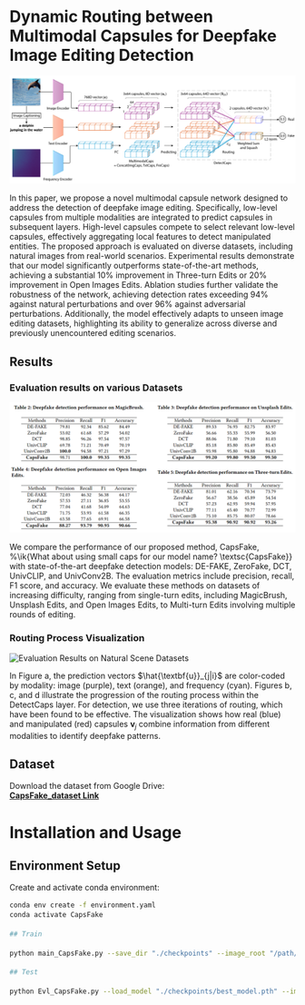 # Dynamic Routing between Multimodal Capsules for Deepfake Image Editing Detection


![Model Architecture](figs/CapsFake_framework.png)

In this paper, we propose a novel multimodal capsule network designed to address the detection of deepfake image editing. Specifically, low-level capsules from multiple modalities are integrated to predict capsules in subsequent layers. High-level capsules compete to select relevant low-level capsules, effectively aggregating local features to detect manipulated entities. The proposed approach is evaluated on diverse datasets, including natural images from real-world scenarios. Experimental results demonstrate that our model significantly outperforms state-of-the-art methods, achieving a substantial 10\% improvement in Three-turn Edits or 20\% improvement in Open Images Edits. Ablation studies further validate the robustness of the network, achieving detection rates exceeding 94\% against natural perturbations and over 96\% against adversarial perturbations. Additionally, the model effectively adapts to unseen image editing datasets, highlighting its ability to generalize across diverse and previously unencountered editing scenarios.


## Results
### Evaluation results on various Datasets
![Evaluation Results on Datasets](figs/Evl_CapsFake.png)

We compare the performance of our proposed method, CapsFake, %\ik{What about using small caps for our model name? \textsc{CapsFake}}
with state-of-the-art deepfake detection models: DE-FAKE, ZeroFake, DCT, UnivCLIP, and UnivConv2B. The evaluation metrics include precision, recall, F1 score, and accuracy. We evaluate these methods on datasets of increasing difficulty, ranging from single-turn edits, including MagicBrush, Unsplash Edits, and Open Images Edits, to Multi-turn Edits involving multiple rounds of editing.

### Routing Process Visualization
![Evaluation Results on Natural Scene Datasets](figs/abla_tsne.png)

In Figure a, the prediction vectors $\hat{\textbf{u}}_{j|i}$ are color-coded by modality: image (purple), text (orange), and frequency (cyan). Figures b, c, and d illustrate the progression of the routing process within the DetectCaps layer. For detection, we use three iterations of routing, which have been found to be effective. The visualization shows how real (blue) and manipulated (red) capsules $\textbf{v}_j$ combine information from different modalities to identify deepfake patterns.

## Dataset

Download the dataset from Google Drive:  
[**CapsFake_dataset Link**](https://drive.google.com/drive/folders/19A9_h3wGDVLWDWUhSf5Z7Kto3SoY1z1E?usp=sharing)


# Installation and Usage

## Environment Setup
Create and activate conda environment:
```bash
conda env create -f environment.yaml
conda activate CapsFake

## Train

python main_CapsFake.py --save_dir "./checkpoints" --image_root "/path/to/dataset" 

## Test

python Evl_CapsFake.py --load_model "./checkpoints/best_model.pth" --image_root "/path/to/test_dataset" 